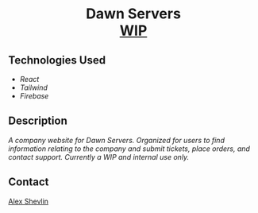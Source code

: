<h1 align="center">
  Dawn Servers
  <br />
  <a href="" target="_blank">WIP</a>
</h1>

## Technologies Used

* _React_
* _Tailwind_
* _Firebase_

## Description

_A company website for Dawn Servers. Organized for users to find information relating to the company and submit tickets, place orders, and contact support. Currently a WIP and internal use only._

## Contact

[Alex Shevlin](mailto:)